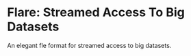 # Flare: Streamed Access To Big Datasets

An elegant fle format for streamed access to big datasets.
